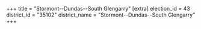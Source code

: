 +++
title = "Stormont--Dundas--South Glengarry"
[extra]
election_id = 43
district_id = "35102"
district_name = "Stormont--Dundas--South Glengarry"
+++
